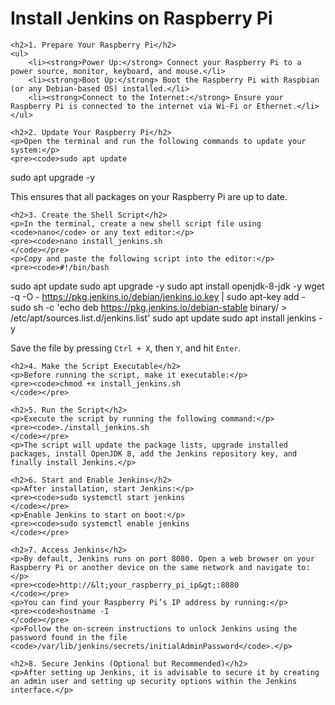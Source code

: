 <!DOCTYPE html>
<html lang="en">
<head>
    <meta charset="UTF-8">
    <meta name="viewport" content="width=device-width, initial-scale=1.0">
    <title>Install Jenkins on Raspberry Pi</title>
</head>
<body>
    <h1>Install Jenkins on Raspberry Pi</h1>

    <h2>1. Prepare Your Raspberry Pi</h2>
    <ul>
        <li><strong>Power Up:</strong> Connect your Raspberry Pi to a power source, monitor, keyboard, and mouse.</li>
        <li><strong>Boot Up:</strong> Boot the Raspberry Pi with Raspbian (or any Debian-based OS) installed.</li>
        <li><strong>Connect to the Internet:</strong> Ensure your Raspberry Pi is connected to the internet via Wi-Fi or Ethernet.</li>
    </ul>

    <h2>2. Update Your Raspberry Pi</h2>
    <p>Open the terminal and run the following commands to update your system:</p>
    <pre><code>sudo apt update
sudo apt upgrade -y
    </code></pre>
    <p>This ensures that all packages on your Raspberry Pi are up to date.</p>

    <h2>3. Create the Shell Script</h2>
    <p>In the terminal, create a new shell script file using <code>nano</code> or any text editor:</p>
    <pre><code>nano install_jenkins.sh
    </code></pre>
    <p>Copy and paste the following script into the editor:</p>
    <pre><code>#!/bin/bash

sudo apt update
sudo apt upgrade -y
sudo apt install openjdk-8-jdk -y
wget -q -O - https://pkg.jenkins.io/debian/jenkins.io.key | sudo apt-key add -
sudo sh -c 'echo deb https://pkg.jenkins.io/debian-stable binary/ > /etc/apt/sources.list.d/jenkins.list'
sudo apt update
sudo apt install jenkins -y
    </code></pre>
    <p>Save the file by pressing <code>Ctrl + X</code>, then <code>Y</code>, and hit <code>Enter</code>.</p>

    <h2>4. Make the Script Executable</h2>
    <p>Before running the script, make it executable:</p>
    <pre><code>chmod +x install_jenkins.sh
    </code></pre>

    <h2>5. Run the Script</h2>
    <p>Execute the script by running the following command:</p>
    <pre><code>./install_jenkins.sh
    </code></pre>
    <p>The script will update the package lists, upgrade installed packages, install OpenJDK 8, add the Jenkins repository key, and finally install Jenkins.</p>

    <h2>6. Start and Enable Jenkins</h2>
    <p>After installation, start Jenkins:</p>
    <pre><code>sudo systemctl start jenkins
    </code></pre>
    <p>Enable Jenkins to start on boot:</p>
    <pre><code>sudo systemctl enable jenkins
    </code></pre>

    <h2>7. Access Jenkins</h2>
    <p>By default, Jenkins runs on port 8080. Open a web browser on your Raspberry Pi or another device on the same network and navigate to:</p>
    <pre><code>http://&lt;your_raspberry_pi_ip&gt;:8080
    </code></pre>
    <p>You can find your Raspberry Pi’s IP address by running:</p>
    <pre><code>hostname -I
    </code></pre>
    <p>Follow the on-screen instructions to unlock Jenkins using the password found in the file <code>/var/lib/jenkins/secrets/initialAdminPassword</code>.</p>

    <h2>8. Secure Jenkins (Optional but Recommended)</h2>
    <p>After setting up Jenkins, it is advisable to secure it by creating an admin user and setting up security options within the Jenkins interface.</p>
</body>
</html>
